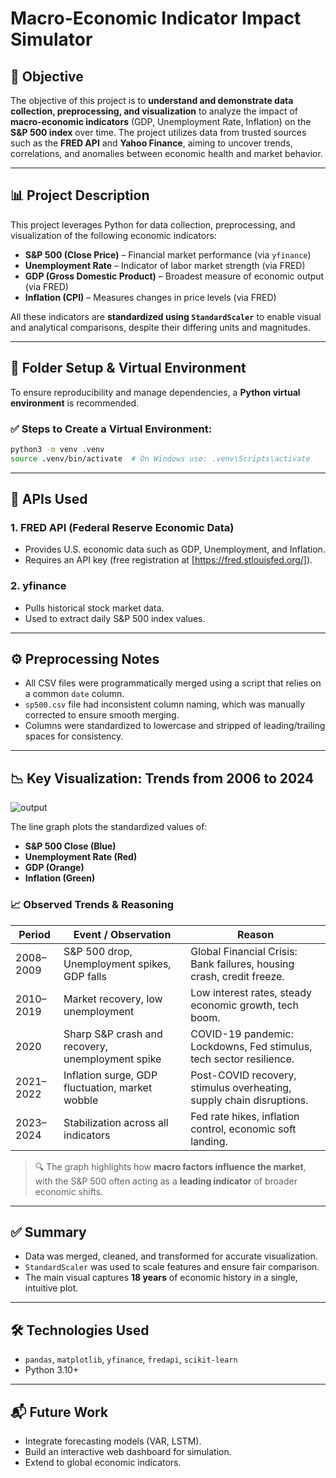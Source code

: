 # Macro-Economic Indicator Impact Simulator

## 📌 Objective
The objective of this project is to **understand and demonstrate data collection, preprocessing, and visualization** to analyze the impact of **macro-economic indicators** (GDP, Unemployment Rate, Inflation) on the **S&P 500 index** over time. The project utilizes data from trusted sources such as the **FRED API** and **Yahoo Finance**, aiming to uncover trends, correlations, and anomalies between economic health and market behavior.

---

## 📊 Project Description
This project leverages Python for data collection, preprocessing, and visualization of the following economic indicators:

- **S&P 500 (Close Price)** – Financial market performance (via `yfinance`)
- **Unemployment Rate** – Indicator of labor market strength (via FRED)
- **GDP (Gross Domestic Product)** – Broadest measure of economic output (via FRED)
- **Inflation (CPI)** – Measures changes in price levels (via FRED)

All these indicators are **standardized using `StandardScaler`** to enable visual and analytical comparisons, despite their differing units and magnitudes.

---

## 📂 Folder Setup & Virtual Environment
To ensure reproducibility and manage dependencies, a **Python virtual environment** is recommended.

### ✅ Steps to Create a Virtual Environment:
```bash
python3 -m venv .venv
source .venv/bin/activate  # On Windows use: .venv\Scripts\activate
```

---

## 🔌 APIs Used
### 1. **FRED API (Federal Reserve Economic Data)**
- Provides U.S. economic data such as GDP, Unemployment, and Inflation.
- Requires an API key (free registration at [https://fred.stlouisfed.org/]).

### 2. **yfinance**
- Pulls historical stock market data.
- Used to extract daily S&P 500 index values.

---

## ⚙️ Preprocessing Notes
- All CSV files were programmatically merged using a script that relies on a common `date` column.
- `sp500.csv` file had inconsistent column naming, which was manually corrected to ensure smooth merging.
- Columns were standardized to lowercase and stripped of leading/trailing spaces for consistency.

---

## 📉 Key Visualization: Trends from 2006 to 2024
![output](https://github.com/user-attachments/assets/febbdcb6-435c-44b6-a3c5-d18069e11095)

The line graph plots the standardized values of:
- **S&P 500 Close (Blue)**
- **Unemployment Rate (Red)**
- **GDP (Orange)**
- **Inflation (Green)**

### 📈 Observed Trends & Reasoning
| Period        | Event / Observation                              | Reason                                                                 |
|---------------|---------------------------------------------------|------------------------------------------------------------------------|
| 2008–2009     | S&P 500 drop, Unemployment spikes, GDP falls     | Global Financial Crisis: Bank failures, housing crash, credit freeze. |
| 2010–2019     | Market recovery, low unemployment                | Low interest rates, steady economic growth, tech boom.                |
| 2020          | Sharp S&P crash and recovery, unemployment spike | COVID-19 pandemic: Lockdowns, Fed stimulus, tech sector resilience.   |
| 2021–2022     | Inflation surge, GDP fluctuation, market wobble  | Post-COVID recovery, stimulus overheating, supply chain disruptions.  |
| 2023–2024     | Stabilization across all indicators               | Fed rate hikes, inflation control, economic soft landing.             |

> 🔍 The graph highlights how **macro factors influence the market**, with the S&P 500 often acting as a **leading indicator** of broader economic shifts.

---

## ✅ Summary
- Data was merged, cleaned, and transformed for accurate visualization.
- `StandardScaler` was used to scale features and ensure fair comparison.
- The main visual captures **18 years** of economic history in a single, intuitive plot.

---

## 🛠️ Technologies Used
- `pandas`, `matplotlib`, `yfinance`, `fredapi`, `scikit-learn`
- Python 3.10+

---

## 📬 Future Work
- Integrate forecasting models (VAR, LSTM).
- Build an interactive web dashboard for simulation.
- Extend to global economic indicators.

